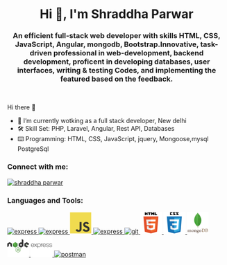 <h1 align="center">Hi 👋, I'm Shraddha Parwar</h1>
<h3 align="center">An efficient full-stack web developer with skills HTML, CSS, JavaScript, Angular, mongodb, Bootstrap.Innovative, task-driven professional in web-development, backend development, proficent in developing databases, user interfaces, writing & testing Codes, and implementing the featured based on the feedback.</h3>
<br/>
 
Hi there 👋
- 🌱 I’m currently wotking as a full stack developer, New delhi
- 🛠️ Skill Set: PHP, Laravel, Angular, Rest API, Databases
- ⌨️ Programming: HTML, CSS, JavaScript, jquery, Mongoose,mysql PostgreSql
 
 
 
<h3 align="left">Connect with me:</h3>
<p align="left">
<a href="https://in.linkedin.com/in/shraddha-choyal-a94617142" target="blank"><img align="center" src="https://raw.githubusercontent.com/rahuldkjain/github-profile-readme-generator/master/src/images/icons/Social/linked-in-alt.svg" alt="shraddha parwar" height="30" width="40" /></a>
</p>
 
<h3 align="left">Languages and Tools:</h3>
<p align="left"> 
 <a href="https://www.php.net/docs.php" target="_blank" rel="noreferrer"> <img src="https://www.php.net/images/logos/new-php-logo.svg" alt="express" width="70" height="70"/> </a>
 <a href="https://angular.io/docs" target="_blank" rel="noreferrer"> <img src="https://angular.io/assets/images/logos/angularjs/AngularJS-Shield.svg" alt="express" width="50" height="50"/> </a>
 <a href="https://developer.mozilla.org/en-US/docs/Web/JavaScript" target="_blank" rel="noreferrer"> <img src="https://raw.githubusercontent.com/devicons/devicon/master/icons/javascript/javascript-original.svg" alt="javascript" width="50" height="50"/> </a>
 <a href="https://www.tutorialspoint.com/jquery/index.htm" target="_blank" rel="noreferrer"> <img src="https://cdn.iconscout.com/icon/free/png-512/free-jquery-10-1175155.png?f=webp&w=256" alt="express" width="50" height="50"/> </a>
 <a href="https://git-scm.com/" target="_blank" rel="noreferrer"> <img src="https://www.vectorlogo.zone/logos/git-scm/git-scm-icon.svg" alt="git" width="50" height="50"/> </a>
 <a href="https://www.w3.org/html/" target="_blank" rel="noreferrer"> <img src="https://raw.githubusercontent.com/devicons/devicon/master/icons/html5/html5-original-wordmark.svg" alt="html5" width="50" height="50"/> </a> 
 <a href="https://www.w3schools.com/css/" target="_blank" rel="noreferrer"> <img src="https://raw.githubusercontent.com/devicons/devicon/master/icons/css3/css3-original-wordmark.svg" alt="css3" width="50" height="50"/> </a> 
 <a href="https://www.mongodb.com/" target="_blank" rel="noreferrer"> <img src="https://raw.githubusercontent.com/devicons/devicon/master/icons/mongodb/mongodb-original-wordmark.svg" alt="mongodb" width="50" height="50"/> </a> 
 <a href="https://nodejs.org" target="_blank" rel="noreferrer"> <img src="https://raw.githubusercontent.com/devicons/devicon/master/icons/nodejs/nodejs-original-wordmark.svg" alt="nodejs" width="50" height="50"/> </a>
 <a href="https://expressjs.com" target="_blank" rel="noreferrer"> <img src="https://raw.githubusercontent.com/devicons/devicon/master/icons/express/express-original-wordmark.svg" alt="express" width="50" height="50"/> </a>
 <a href="https://postman.com" target="_blank" rel="noreferrer"> <img src="https://www.vectorlogo.zone/logos/getpostman/getpostman-icon.svg" alt="postman" width="50" height="50"/> </a> </p>
</p>
